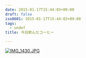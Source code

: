 ```yaml
---
date: 2015-01-17T15:44:03+09:00
draft: false
iso8601: 2015-01-17T15:44:03+09:00
tags:
  - undef
title: 今日飲んだコーヒー

---
```


[![IMG_1430.JPG](https://www.nqou.net/wp-content/uploads/2015/01/IMG_1430.jpg)](https://www.nqou.net/wp-content/uploads/2015/01/IMG_1430.jpg)
